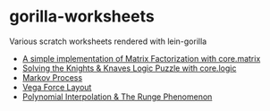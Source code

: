 gorilla-worksheets
==================

Various scratch worksheets rendered with lein-gorilla

- [A simple implementation of Matrix Factorization with core.matrix](http://viewer.gorilla-repl.org/view.html?source=github&user=log0ymxm&repo=gorilla-worksheets&path=src/matrix-factorization.clj)
- [Solving the Knights & Knaves Logic Puzzle with core.logic](http://viewer.gorilla-repl.org/view.html?source=github&user=log0ymxm&repo=gorilla-worksheets&path=src/logic-knights-knaves-the-hardest-puzzle.clj)
- [Markov Process](http://viewer.gorilla-repl.org/view.html?source=github&user=log0ymxm&repo=gorilla-worksheets&path=src/simple-markov-process.clj)
- [Vega Force Layout](http://viewer.gorilla-repl.org/view.html?source=github&user=log0ymxm&repo=gorilla-worksheets&path=src/drawing-graphs.clj)
- [Polynomial Interpolation & The Runge Phenomenon](http://viewer.gorilla-repl.org/view.html?source=github&user=log0ymxm&repo=gorilla-worksheets&path=src/polynomial-interpolation-and-runge-phenomenon.clj)
